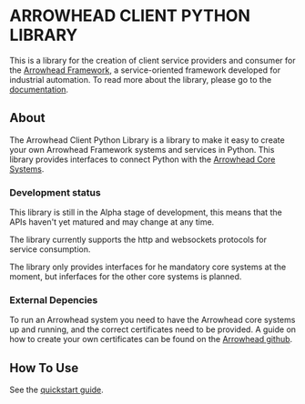 # ARROWHEAD CLIENT PYTHON LIBRARY
This is a library for the creation of client service providers and consumer for the [Arrowhead Framework](www.arrowhead.eu), a service-oriented framework developed for industrial automation.
To read more about the library, please go to the [documentation](https://arrowhead-client-python-library.readthedocs.io/en/latest/).

## About
The Arrowhead Client Python Library is a library to make it easy to create your own Arrowhead Framework systems and services in Python.
This library provides interfaces to connect Python with the [Arrowhead Core Systems](https://github.com/arrowhead-f/core-java-spring).

### Development status
This library is still in the Alpha stage of development, this means that the APIs haven't yet matured and may change at any time.

The library currently supports the http and websockets protocols for service consumption.

The library only provides interfaces for he mandatory core systems at the moment, but inferfaces for the other core systems is planned.

### External Depencies
To run an Arrowhead system you need to have the Arrowhead core systems up and running, and the correct certificates need to be provided.
A guide on how to create your own certificates can be found on the [Arrowhead github](https://github.com/arrowhead-f/core-java-spring/blob/master/documentation/certificates/create_client_certificate.pdf).

## How To Use
See the [quickstart guide](https://arrowhead-client-python-library.readthedocs.io/en/latest/quickstart.html).

